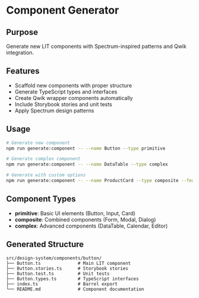 # Component Generator

## Purpose
Generate new LIT components with Spectrum-inspired patterns and Qwik integration.

## Features
- Scaffold new components with proper structure
- Generate TypeScript types and interfaces
- Create Qwik wrapper components automatically
- Include Storybook stories and unit tests
- Apply Spectrum design patterns

## Usage
```bash
# Generate new component
npm run generate:component -- --name Button --type primitive

# Generate complex component
npm run generate:component -- --name DataTable --type complex

# Generate with custom options
npm run generate:component -- --name ProductCard --type composite --features="validation,async"
```

## Component Types
- **primitive**: Basic UI elements (Button, Input, Card)
- **composite**: Combined components (Form, Modal, Dialog)  
- **complex**: Advanced components (DataTable, Calendar, Editor)

## Generated Structure
```
src/design-system/components/button/
├── Button.ts              # Main LIT component
├── Button.stories.ts      # Storybook stories
├── Button.test.ts         # Unit tests
├── Button.types.ts        # TypeScript interfaces
├── index.ts               # Barrel export
└── README.md              # Component documentation
```